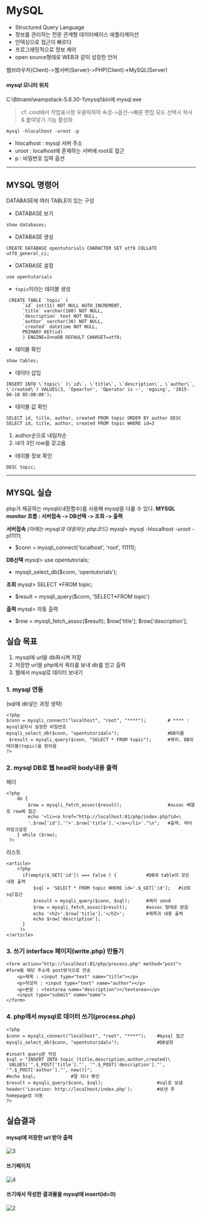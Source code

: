 # MySQL
 - Structured Query Language
- 정보를 관리하는 전문 관계형 데이터베이스 애플리케이션
- 인덱싱으로 접근이 빠르다
- 프로그래밍적으로 정보 제어
- open source형태로 WEB과 같이 성장한 언어

웹브라우저(Client)->웹서버(Server)->PHP(Client)->MySQL(Server)

#### mysql 모니터 위치
C:\Bitnami\wampstack-5.6.30-1\mysql\bin에 mysql.exe
> cf. cmd에서 작업표시창 우클릭하여 속성->옵션->빠른 편집 모드 선택시
복사& 붙여넣기 기능 활성화

```
mysql -hlocalhost -uroot -p     
```
- hlocalhost : mysql 서버 주소
- uroot : localhost에 존재하는 서버에 root로 접근
- p : 비밀번호 입력 옵션
-----
## MYSQL 명령어
  DATABASE에 여러 TABLE이 있는 구성
- DATABASE 보기
 ```
 show databases;
 ```

 - DATABASE 생성
 ```
CREATE DATABASE opentutorials CHARACTER SET utf8 COLLATE utf8_general_ci;
```

 - DATABASE 설정
 ```
 use opentutorials
 ```

- `topic`이라는 테이블 생성
```
 CREATE TABLE `topic` (
      `id` int(11) NOT NULL AUTO_INCREMENT,
      `title` varchar(100) NOT NULL,
      `description` text NOT NULL,
      `author` varchar(30) NOT NULL,
      `created` datetime NOT NULL,
      PRIMARY KEY(id)
      ) ENGINE=InnoDB DEFAULT CHARSET=utf8;
```
- 테이블 확인
```
show tables;
```

- 데이터 삽입
```
INSERT INTO \`topic\` (\`id\`, \`title\`, \`description\`, \`author\`, \`created\`) VALUES(3, 'Opeartor', 'Operator is ~', 'egoing', '2015-06-18 05:00:00');
```

- 테이블 값 확인
```
SELECT id, title, author, created FROM topic ORDER BY author DESC
SELECT id, title, author, created FROM topic WHERE id=3
```
  1. author순으로 내림차순
2. id가 3인 row를 갖고옴

- 테이블 정보 확인
```
DESC topic;
```

--------
## MYSQL 실습
 php가 제공하는 mysqli(내장함수)를 사용해 mysql을 다룰 수 있다.
 **MYSQL monitor 흐름 : 서버접속 -> DB선택 -> 조회 -> 출력**

**서버접속**
*(아래는 mysql과 대응하는 php코드)*
 mysql> mysql -hlocalhost -uroot -p11111;
- \$conn = mysqli_connect('localhost', 'root', 11111);

**DB선택**
mysql> use opentutorials;
- mysqli_select_db($conn, 'opentutorials');

**조회**
mysql> SELECT *FROM topic;
- \$result = mysqli_query(\$conn, 'SELECT*FROM topic')

**출력**
mysql> 자동 출력
- \$row = mysqli_fetch_assoc(\$result);
\$row['title'];
\$row['description'];

## 실습 목표

1. mysql에 url을 db화시켜 저장
2. 저장한 url을 php에서 쿼리를 보내 db를 얻고 출력
3. 웹에서 mysql로 데이터 보내기

### 1. mysql 연동
(sql에 db넣는 과정 생략)
```
<?php
$conn = mysqli_connect("localhost", "root", "****");        # **** : mysql설치시 설정한 비밀번호
mysqli_select_db($conn, "opentutoridals");                  #DB이름
 $result = mysqli_query($conn, "SELECT * FROM topic");      #쿼리. DB의 테이블(topic)을 받아옴
?>
```

### 2. mysql DB로 웹 head와 body내용 출력
헤더
```
<?php
    do {
        $row = mysqli_fetch_assoc($result);                 #assoc 배열로 row에 접근
        echo '<li><a href="http://localhost:81/php/index.php?id=\
        '.$row['id'].'">'.$row['title'].'</a></li>'."\n";   #출력. 하이퍼링크설정        
    } while ($row);
 ?>
```
리스트
```
<article>
    <?php
      if(empty($_GET['id']) === false ) {           #DB내 table의 모든 내용 출력
          $sql = 'SELECT * FROM topic WHERE id='.$_GET['id'];   #id로 sql접근
          $result = mysqli_query($conn, $sql);      #쿼리 send
          $row = mysqli_fetch_assoc($result);       #assoc 형태로 받음
          echo '<h2>'.$row['title'].'</h2>';        #제목과 내용 출력
          echo $row['description'];
      }
     ?>
</article>
```

### 3. 쓰기 interface 페이지(write.php) 만들기
```
<form action="http://localhost:81/php/process.php" method="post">   #form을 해당 주소에 post방식으로 전송
    <p>제목 : <input type="text" name="title"></p>
    <p>작성자 : <input type="text" name="author"></p>
    <p>본문 : <textarea name="description"></textarea></p>
    <input type="submit" name="name">
</form>
```
### 4. php에서 mysql로 데이터 쓰기(process.php)
```
<?php
$conn = mysqli_connect("localhost", "root", "****");    #mysql 접근
mysqli_select_db($conn, "opentutoridals");              #DB설정

#insert query문 작성
$sql = "INSERT INTO topic (title,description,author,created)\
 VALUES('".$_POST['title']."', '".$_POST['description']."', '".$_POST['author']."', now())";
#echo $sql;             #잘 되나 확인
$result = mysqli_query($conn, $sql);                    #sql로 보냄
header('Location: http://localhost/index.php');         #보낸 후 homepage로 이동
?>
```
## 실습결과
#### mysql에 저장한 url 받아 출력
![3](https://cloud.githubusercontent.com/assets/20148930/24071738/dbf141d0-0c1c-11e7-83a1-68a4fe602d4c.JPG)

#### 쓰기페이지
![4](https://cloud.githubusercontent.com/assets/20148930/24071739/dc30047e-0c1c-11e7-9271-8fa892c9c286.JPG)

#### 쓰기에서 작성한 결과물을 mysql에 insert(id=0)
![2](https://cloud.githubusercontent.com/assets/20148930/24071736/dbad379c-0c1c-11e7-886f-ac7d8ec15c09.JPG)
